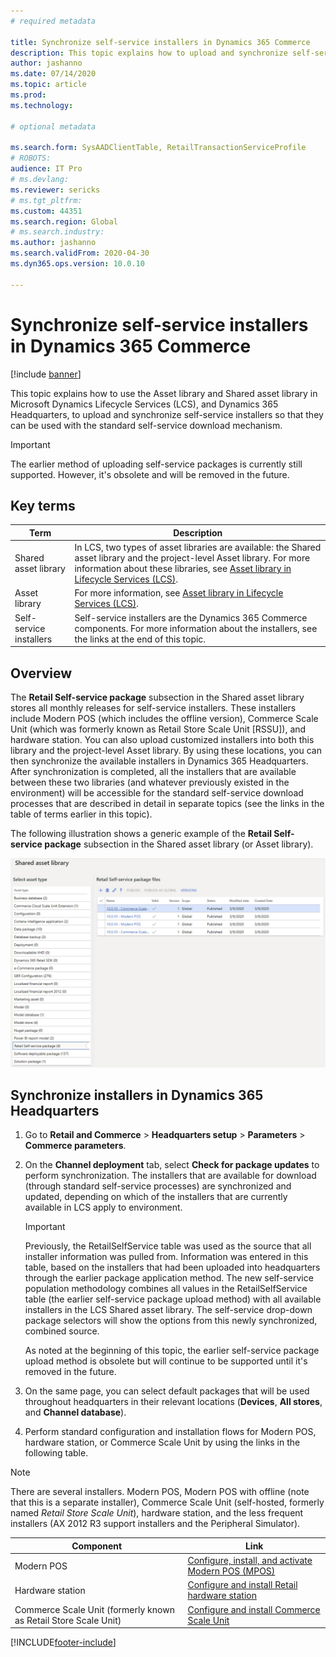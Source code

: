 ```yaml
---
# required metadata

title: Synchronize self-service installers in Dynamics 365 Commerce
description: This topic explains how to upload and synchronize self-service installers so that they can be used with the standard self-service download mechanism.
author: jashanno
ms.date: 07/14/2020
ms.topic: article
ms.prod: 
ms.technology:  

# optional metadata

ms.search.form: SysAADClientTable, RetailTransactionServiceProfile
# ROBOTS: 
audience: IT Pro
# ms.devlang: 
ms.reviewer: sericks
# ms.tgt_pltfrm: 
ms.custom: 44351
ms.search.region: Global
# ms.search.industry: 
ms.author: jashanno
ms.search.validFrom: 2020-04-30
ms.dyn365.ops.version: 10.0.10

---
```


# Synchronize self-service installers in Dynamics 365 Commerce

[!include [banner](../../includes/banner.md)]

This topic explains how to use the Asset library and Shared asset library in Microsoft Dynamics Lifecycle Services (LCS), and Dynamics 365 Headquarters, to upload and synchronize self-service installers so that they can be used with the standard self-service download mechanism.

> [!IMPORTANT]
> The earlier method of uploading self-service packages is currently still supported. However, it's obsolete and will be removed in the future.

## Key terms

| Term | Description |
|---|---|
| Shared asset library | In LCS, two types of asset libraries are available: the Shared asset library and the project-level Asset library. For more information about these libraries, see [Asset library in Lifecycle Services (LCS)](../../fin-ops-core/dev-itpro/lifecycle-services/asset-library.md). |
| Asset library | For more information, see [Asset library in Lifecycle Services (LCS)](../../fin-ops-core/dev-itpro/lifecycle-services/asset-library.md). |
| Self-service installers | Self-service installers are the Dynamics 365 Commerce components. For more information about the installers, see the links at the end of this topic. |

## Overview

The **Retail Self-service package** subsection in the Shared asset library stores all monthly releases for self-service installers. These installers include Modern POS (which includes the offline version), Commerce Scale Unit (which was formerly known as Retail Store Scale Unit \[RSSU\]), and hardware station. You can also upload customized installers into both this library and the project-level Asset library. By using these locations, you can then synchronize the available installers in Dynamics 365 Headquarters. After synchronization is completed, all the installers that are available between these two libraries (and whatever previously existed in the environment) will be accessible for the standard self-service download processes that are described in detail in separate topics (see the links in the table of terms earlier in this topic).

The following illustration shows a generic example of the **Retail Self-service package** subsection in the Shared asset library (or Asset library).

![Retail Self-service package subsection in the Shared asset library](media/SharedAssets.jpg)

## Synchronize installers in Dynamics 365 Headquarters

1. Go to **Retail and Commerce** &gt; **Headquarters setup** &gt; **Parameters** &gt; **Commerce parameters**.
2. On the **Channel deployment** tab, select **Check for package updates** to perform synchronization. The installers that are available for download (through standard self-service processes) are synchronized and updated, depending on which of the installers that are currently available in LCS apply to environment.

    > [!IMPORTANT]
    > Previously, the RetailSelfService table was used as the source that all installer information was pulled from. Information was entered in this table, based on the installers that had been uploaded into headquarters through the earlier package application method. The new self-service population methodology combines all values in the RetailSelfService table (the earlier self-service package upload method) with all available installers in the LCS Shared asset library. The self-service drop-down package selectors will show the options from this newly synchronized, combined source.
    >
    > As noted at the beginning of this topic, the earlier self-service package upload method is obsolete but will continue to be supported until it's removed in the future.

3. On the same page, you can select default packages that will be used throughout headquarters in their relevant locations (**Devices**, **All stores**, and **Channel database**).
4. Perform standard configuration and installation flows for Modern POS, hardware station, or Commerce Scale Unit by using the links in the following table.

> [!NOTE]
> There are several installers.  Modern POS, Modern POS with offline (note that this is a separate installer), Commerce Scale Unit (self-hosted, formerly named *Retail Store Scale Unit*), hardware station, and the less frequent installers (AX 2012 R3 support installers and the Peripheral Simulator).

| Component | Link |
|---|---|
| Modern POS | [Configure, install, and activate Modern POS (MPOS)](../retail-modern-pos-device-activation.md) |
| Hardware station | [Configure and install Retail hardware station](../retail-hardware-station-configuration-installation.md) |
| Commerce Scale Unit (formerly known as Retail Store Scale Unit) | [Configure and install Commerce Scale Unit](retail-store-scale-unit-configuration-installation.md) |


[!INCLUDE[footer-include](../../includes/footer-banner.md)]